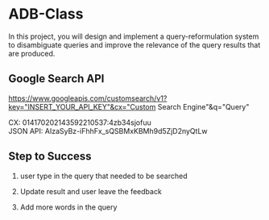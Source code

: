 # ADB-Class

In this project, you will design and implement a query-reformulation system to disambiguate queries and improve the relevance of the query results that are produced.

## Google Search API

https://www.googleapis.com/customsearch/v1?key="INSERT_YOUR_API_KEY"&cx="Custom Search Engine"&q="Query"

CX: 014170202143592210537:4zb34sjofuu<br>
JSON API: AIzaSyBz-iFhhFx_sQSBMxKBMh9d5ZjD2nyQtLw

## Step to Success

1. user type in the query that needed to be searched

2. Update result and user leave the feedback

3. Add more words in the query
